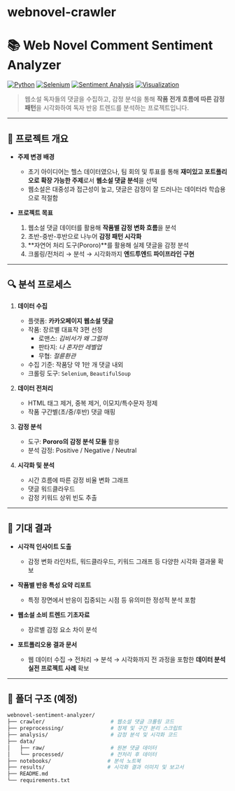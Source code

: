 # webnovel-crawler
# 📚 Web Novel Comment Sentiment Analyzer

[![Python](https://img.shields.io/badge/python-3.10+-blue.svg)](https://www.python.org/)
[![Selenium](https://img.shields.io/badge/Web%20Scraping-Selenium-green)](https://github.com/seleniumbase/SeleniumBase)
[![Sentiment Analysis](https://img.shields.io/badge/NLP-Pororo-orange)](https://github.com/kakaobrain/pororo)
[![Visualization](https://img.shields.io/badge/Visualization-Matplotlib%2FWordCloud-blueviolet)]()

> 웹소설 독자들의 댓글을 수집하고, 감정 분석을 통해 **작품 전개 흐름에 따른 감정 패턴**을 시각화하여 독자 반응 트렌드를 분석하는 프로젝트입니다.

---

## 📝 프로젝트 개요

- **주제 변경 배경**
    - 초기 아이디어는 헬스 데이터였으나, 팀 회의 및 투표를 통해 **재미있고 포트폴리오로 확장 가능한 주제**로서 **웹소설 댓글 분석**을 선택
    - 웹소설은 대중성과 접근성이 높고, 댓글은 감정이 잘 드러나는 데이터라 학습용으로 적절함

- **프로젝트 목표**
    1. 웹소설 댓글 데이터를 활용해 **작품별 감정 변화 흐름**을 분석
    2. 초반-중반-후반으로 나누어 **감정 패턴 시각화**
    3. **자연어 처리 도구(Pororo)**를 활용해 실제 댓글을 감정 분석
    4. 크롤링/전처리 → 분석 → 시각화까지 **엔드투엔드 파이프라인 구현**

---

## 🔍 분석 프로세스

1. **데이터 수집**
    - 플랫폼: **카카오페이지 웹소설 댓글**
    - 작품: 장르별 대표작 3편 선정
        - 로맨스: *김비서가 왜 그럴까*
        - 판타지: *나 혼자만 레벨업*
        - 무협: *절륜환관*
    - 수집 기준: 작품당 약 1만 개 댓글 내외
    - 크롤링 도구: `Selenium`, `BeautifulSoup`

2. **데이터 전처리**
    - HTML 태그 제거, 중복 제거, 이모지/특수문자 정제
    - 작품 구간별(초/중/후반) 댓글 매핑

3. **감정 분석**
    - 도구: **Pororo의 감정 분석 모듈** 활용
    - 분석 감정: Positive / Negative / Neutral

4. **시각화 및 분석**
    - 시간 흐름에 따른 감정 비율 변화 그래프
    - 댓글 워드클라우드
    - 감정 키워드 상위 빈도 추출

---

## 🎯 기대 결과

- **시각적 인사이트 도출**
    - 감정 변화 라인차트, 워드클라우드, 키워드 그래프 등 다양한 시각화 결과물 확보

- **작품별 반응 특성 요약 리포트**
    - 특정 장면에서 반응이 집중되는 시점 등 유의미한 정성적 분석 포함

- **웹소설 소비 트렌드 기초자료**
    - 장르별 감정 요소 차이 분석

- **포트폴리오용 결과 문서**
    - 웹 데이터 수집 → 전처리 → 분석 → 시각화까지 전 과정을 포함한 **데이터 분석 실전 프로젝트 사례** 확보

---

## 📁 폴더 구조 (예정)

```bash
webnovel-sentiment-analyzer/
├── crawler/                     # 웹소설 댓글 크롤링 코드
├── preprocessing/               # 정제 및 구간 분리 스크립트
├── analysis/                    # 감정 분석 및 시각화 코드
├── data/
│   ├── raw/                     # 원본 댓글 데이터
│   └── processed/               # 전처리 후 데이터
├── notebooks/                  # 분석 노트북
├── results/                    # 시각화 결과 이미지 및 보고서
├── README.md
└── requirements.txt
